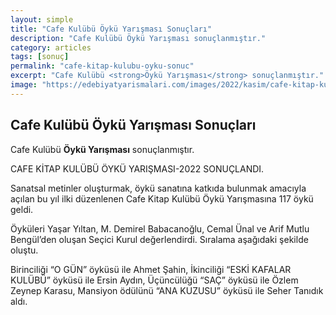 ```yaml
---
layout: simple
title: "Cafe Kulübü Öykü Yarışması Sonuçları"
description: "Cafe Kulübü Öykü Yarışması sonuçlanmıştır."
category: articles
tags: [sonuç]
permalink: "cafe-kitap-kulubu-oyku-sonuc"
excerpt: "Cafe Kulübü <strong>Öykü Yarışması</strong> sonuçlanmıştır."
image: "https://edebiyatyarismalari.com/images/2022/kasim/cafe-kitap-kulubu-oyku-sonuc.jpg"
---
```


## Cafe Kulübü Öykü Yarışması Sonuçları
Cafe Kulübü **Öykü Yarışması** sonuçlanmıştır.  

CAFE KİTAP KULÜBÜ ÖYKÜ YARIŞMASI-2022 SONUÇLANDI.

Sanatsal metinler oluşturmak, öykü sanatına katkıda bulunmak amacıyla açılan bu yıl ilki düzenlenen Cafe Kitap Kulübü Öykü Yarışmasına 117 öykü geldi.

Öyküleri Yaşar Yıltan, M. Demirel Babacanoğlu, Cemal Ünal ve Arif Mutlu Bengül’den oluşan Seçici Kurul değerlendirdi. Sıralama aşağıdaki şekilde oluştu.

Birinciliği “O GÜN” öyküsü ile Ahmet Şahin, İkinciliği “ESKİ KAFALAR KULÜBÜ” öyküsü ile Ersin Aydın, Üçüncülüğü “SAÇ” öyküsü ile Özlem Zeynep Karasu, Mansiyon ödülünü “ANA KUZUSU” öyküsü ile Seher Tanıdık aldı.